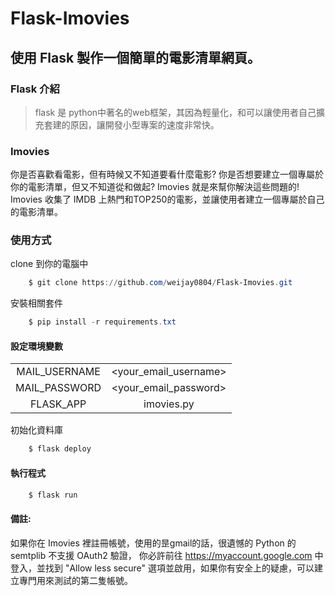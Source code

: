 # Flask-Imovies
## 使用 Flask 製作一個簡單的電影清單網頁。


### Flask 介紹
> flask 是 python中著名的web框架，其因為輕量化，和可以讓使用者自己擴充套建的原因，讓開發小型專案的速度非常快。

### Imovies
你是否喜歡看電影，但有時候又不知道要看什麼電影?
你是否想要建立一個專屬於你的電影清單，但又不知道從和做起?
Imovies 就是來幫你解決這些問題的!
Imovies 收集了 IMDB 上熱門和TOP250的電影，並讓使用者建立一個專屬於自己的電影清單。


### 使用方式
clone 到你的電腦中 
```powershell
    $ git clone https://github.com/weijay0804/Flask-Imovies.git
```

安裝相關套件
```powershell
    $ pip install -r requirements.txt
```


#### 設定環境變數
|||
| :------------: | :---------------: |
| MAIL_USERNAME | <your_email_username> |
| MAIL_PASSWORD | <your_email_password> |
| FLASK_APP     | imovies.py            |

初始化資料庫
```powershell
    $ flask deploy
```

#### 執行程式
``` powershell
    $ flask run
```

#### 備註:
如果你在 Imovies 裡註冊帳號，使用的昰gmail的話，很遺憾的 Python 的 semtplib 不支援 OAuth2 驗證，
你必許前往 <https://myaccount.google.com> 中登入，並找到 "Allow less secure" 選項並啟用，如果你有安全上的疑慮，可以建立專門用來測試的第二隻帳號。





    
